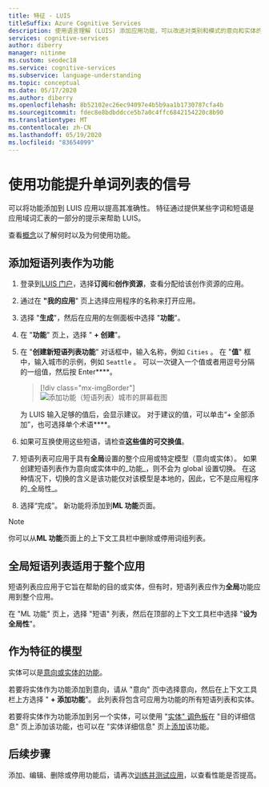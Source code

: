 ```yaml
---
title: 特征 - LUIS
titleSuffix: Azure Cognitive Services
description: 使用语言理解 (LUIS) 添加应用功能，可以改进对类别和模式的意向和实体的检测或预测
services: cognitive-services
author: diberry
manager: nitinme
ms.custom: seodec18
ms.service: cognitive-services
ms.subservice: language-understanding
ms.topic: conceptual
ms.date: 05/17/2020
ms.author: diberry
ms.openlocfilehash: 8b52102ec26ec94097e4b5b9aa1b1730787cfa4b
ms.sourcegitcommit: fdec8e8bdbddcce5b7a0c4ffc6842154220c8b90
ms.translationtype: MT
ms.contentlocale: zh-CN
ms.lasthandoff: 05/19/2020
ms.locfileid: "83654099"
---
```

# <a name="use-features-to-boost-signal-of-word-list"></a>使用功能提升单词列表的信号

可以将功能添加到 LUIS 应用以提高其准确性。 特征通过提供某些字词和短语是应用域词汇表的一部分的提示来帮助 LUIS。

查看[概念](luis-concept-feature.md)以了解何时以及为何使用功能。

## <a name="add-phrase-list-as-a-feature"></a>添加短语列表作为功能

1. 登录到[LUIS 门户](https://www.luis.ai)，选择**订阅**和**创作资源**，查看分配给该创作资源的应用。
1. 通过在 **"我的应用**" 页上选择应用程序的名称来打开应用。
1. 选择 "**生成**"，然后在应用的左侧面板中选择 "**功能**"。

1. 在 "**功能**" 页上，选择 " **+ 创建**"。

1. 在 "**创建新短语列表功能**" 对话框中，输入名称，例如 `Cities` 。 在 "**值**" 框中，输入城市的示例，例如 `Seattle` 。 可以一次键入一个值或者用逗号分隔的一组值，然后按 Enter****。

    > [!div class="mx-imgBorder"]
    > ![添加功能（短语列表）城市的屏幕截图](./media/luis-add-features/add-phrase-list-cities.png)

    为 LUIS 输入足够的值后，会显示建议。 对于建议的值，可以单击“+ 全部添加”，也可选择单个术语****。

1. 如果可互换使用这些短语，请检查**这些值的可交换值**。

1. 短语列表可应用于具有**全局**设置的整个应用或特定模型（意向或实体）。 如果创建短语列表作为意向或实体中的_功能_，则不会为 global 设置切换。 在这种情况下，切换的含义是该功能仅对该模型是本地的，因此，它不是应用程序的_全局性_。

1. 选择“完成”。 新功能将添加到**ML 功能**页面。

<a name="edit-phrase-list"></a>
<a name="delete-phrase-list"></a>
<a name="deactivate-phrase-list"></a>


> [!Note]
> 你可以从**ML 功能**页面上的上下文工具栏中删除或停用词组列表。

## <a name="global-phrase-list-applies-to-entire-app"></a>全局短语列表适用于整个应用

短语列表应应用于它旨在帮助的目的或实体，但有时，短语列表应作为**全局**功能应用到整个应用。

在 "ML 功能" 页上，选择 "短语" 列表，然后在顶部的上下文工具栏中选择 "**设为全局性**"。

## <a name="model-as-a-feature"></a>作为特征的模型

实体可以是[意向或实体的功能](luis-concept-feature.md)。

若要将实体作为功能添加到意向，请从 "意向" 页中选择意向，然后在上下文工具栏上方选择 " **+ 添加功能**"。 此列表将包含可应用为功能的所有短语列表和实体。

若要将实体作为功能添加到另一个实体，可以使用 "[实体" 调色板](label-entity-example-utterance.md#adding-entity-as-a-feature-from-the-entity-palette)在 "目的详细信息" 页上添加该功能，也可以在 "实体详细信息" 页上[添加](luis-how-to-add-entities.md#add-a-feature-to-a-machine-learned-entity)该功能。

## <a name="next-steps"></a>后续步骤

添加、编辑、删除或停用功能后，请再次[训练并测试应用](luis-interactive-test.md)，以查看性能是否提高。
